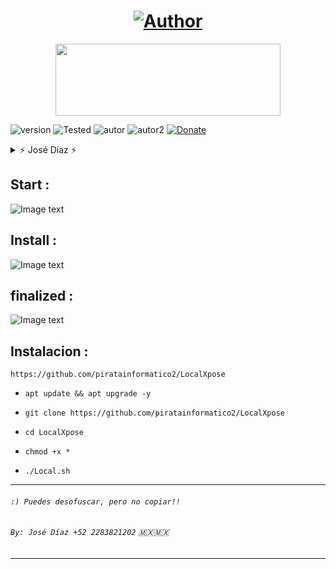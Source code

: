 <h1 align="center"><a href="https://github.com/piratainformatico2"><img title="Author" src="https://img.shields.io/badge/Author-⍣᭕ᬁ᭖José Díaz᭖᭕ᬁ⍣-svg?style=for-the-badge&logo=github"></a></h1>

<p align="center"><img src="https://github.com/piratainformatico2/packages/blob/main/Images/20210928_223304.gif" width="360" height="115"/> </p>

![version]
![Tested]
![autor]
![autor2]
[![Donate](https://img.shields.io/badge/Donate-PayPal-green.svg)](https://www.paypal.com)


<details>
<summary> ⚡ José Díaz ⚡ </summary>
<br>

- Hola Que tal soy José Díaz o sharkcode Mi objetivo es ser reconocido en la comunidad de la programación ⚡

- Este repositorio lo hice con mucho mucho cariño, para todos ustedes que son de termux una terminal de Linux para Android 🎮

- Si deseas contactarme >>> +52 2283821202 (MX) 🇲🇽

- Si deseas apoyarme con una estrella en mis repositorios >>> [sharkcode](https://github.com/piratainformatico2)

- ` NOTA: El script solo funciona en termux `
</details>

## Start :
![Image text](https://github.com/piratainformatico2/LocalXpose/blob/main/images/Screenshot_20210930-210613.png)

## Install :
![Image text](https://github.com/piratainformatico2/LocalXpose/blob/main/images/Screenshot_20210930-210621.png)

## finalized :
![Image text](https://github.com/piratainformatico2/LocalXpose/blob/main/images/Screenshot_20210930-210636.png)

## Instalacion :

~~~
https://github.com/piratainformatico2/LocalXpose
~~~

* `apt update && apt upgrade -y`

* `git clone https://github.com/piratainformatico2/LocalXpose`

* `cd LocalXpose`

* `chmod +x *`

* `./Local.sh`

---
###### `:) Puedes desofuscar, pero no copiar!! ` 
###### `By: José Díaz +52 2283821202` 🇲🇽🇲🇽
---


<!-- MarkDown Links & Images -->
[version]: https://img.shields.io/badge/Versi%C3%B3n-BETA%3A%20V.1.0-green
[tested]: https://img.shields.io/badge/Probado-Kali%20Linux%20%7C%20Userland%20%7C%20Termux-blue
[autor]: https://img.shields.io/badge/Author-%40Jose_Diaz-red
[autor2]: https://img.shields.io/badge/Author2-%40Jose__Zpt-red
